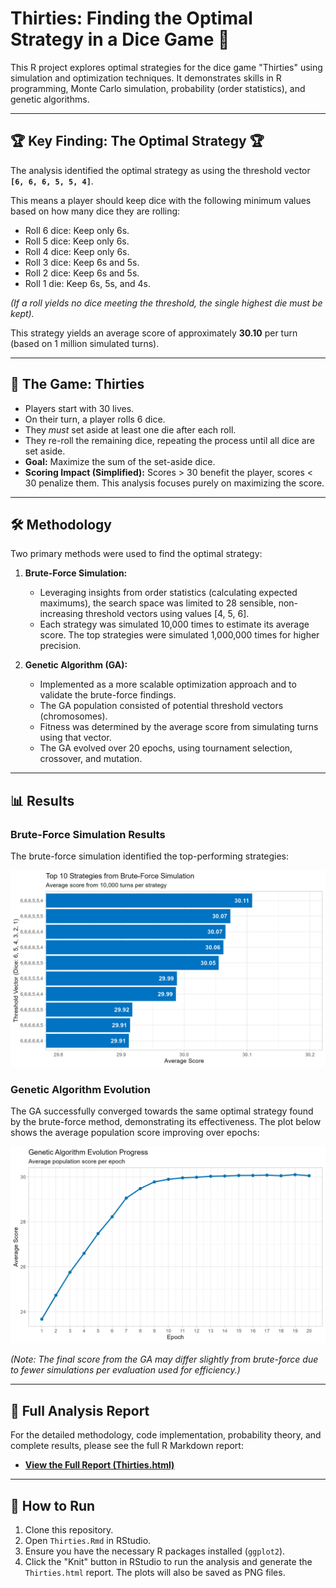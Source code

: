 # Thirties: Finding the Optimal Strategy in a Dice Game 🎲

This R project explores optimal strategies for the dice game "Thirties" using simulation and optimization techniques. It demonstrates skills in R programming, Monte Carlo simulation, probability (order statistics), and genetic algorithms.

---

## 🏆 Key Finding: The Optimal Strategy 🏆

The analysis identified the optimal strategy as using the threshold vector **`[6, 6, 6, 5, 5, 4]`**.

This means a player should keep dice with the following minimum values based on how many dice they are rolling:
* Roll 6 dice: Keep only 6s.
* Roll 5 dice: Keep only 6s.
* Roll 4 dice: Keep only 6s.
* Roll 3 dice: Keep 6s and 5s.
* Roll 2 dice: Keep 6s and 5s.
* Roll 1 die: Keep 6s, 5s, and 4s.

*(If a roll yields no dice meeting the threshold, the single highest die must be kept).*

This strategy yields an average score of approximately **30.10** per turn (based on 1 million simulated turns).

---

## 📖 The Game: Thirties

* Players start with 30 lives.
* On their turn, a player rolls 6 dice.
* They *must* set aside at least one die after each roll.
* They re-roll the remaining dice, repeating the process until all dice are set aside.
* **Goal:** Maximize the sum of the set-aside dice.
* **Scoring Impact (Simplified):** Scores > 30 benefit the player, scores < 30 penalize them. This analysis focuses purely on maximizing the score.

---

## 🛠️ Methodology

Two primary methods were used to find the optimal strategy:

1.  **Brute-Force Simulation:**
    * Leveraging insights from order statistics (calculating expected maximums), the search space was limited to 28 sensible, non-increasing threshold vectors using values \[4, 5, 6].
    * Each strategy was simulated 10,000 times to estimate its average score. The top strategies were simulated 1,000,000 times for higher precision.

2.  **Genetic Algorithm (GA):**
    * Implemented as a more scalable optimization approach and to validate the brute-force findings.
    * The GA population consisted of potential threshold vectors (chromosomes).
    * Fitness was determined by the average score from simulating turns using that vector.
    * The GA evolved over 20 epochs, using tournament selection, crossover, and mutation.

---

## 📊 Results

### Brute-Force Simulation Results

The brute-force simulation identified the top-performing strategies:

![Top Strategies from Brute-Force Simulation](bruteforce_results_plot.png)

### Genetic Algorithm Evolution

The GA successfully converged towards the same optimal strategy found by the brute-force method, demonstrating its effectiveness. The plot below shows the average population score improving over epochs:

![Genetic Algorithm Evolution Progress](evolution_results_plot.png)

*(Note: The final score from the GA may differ slightly from brute-force due to fewer simulations per evaluation used for efficiency.)*

---

## 🔬 Full Analysis Report

For the detailed methodology, code implementation, probability theory, and complete results, please see the full R Markdown report:

* **[View the Full Report (Thirties.html)](Thirties.html)**

---

## 🚀 How to Run

1.  Clone this repository.
2.  Open `Thirties.Rmd` in RStudio.
3.  Ensure you have the necessary R packages installed (`ggplot2`).
4.  Click the "Knit" button in RStudio to run the analysis and generate the `Thirties.html` report. The plots will also be saved as PNG files.
